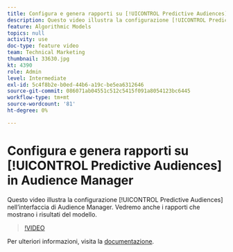 ```yaml
---
title: Configura e genera rapporti su [!UICONTROL Predictive Audiences] in Audience Manager
description: Questo video illustra la configurazione [!UICONTROL Predictive Audiences] nell’interfaccia di Audience Manager. Vedremo anche i rapporti che mostrano i risultati del modello.
feature: Algorithmic Models
topics: null
activity: use
doc-type: feature video
team: Technical Marketing
thumbnail: 33630.jpg
kt: 4390
role: Admin
level: Intermediate
exl-id: 5c4f8b2e-b0ed-44b6-a19c-be5ea6312646
source-git-commit: 086071ab04551c512c5415f091a8054123bc6445
workflow-type: tm+mt
source-wordcount: '81'
ht-degree: 0%

---
```


# Configura e genera rapporti su [!UICONTROL Predictive Audiences] in Audience Manager

Questo video illustra la configurazione [!UICONTROL Predictive Audiences] nell’interfaccia di Audience Manager. Vedremo anche i rapporti che mostrano i risultati del modello.

>[!VIDEO](https://video.tv.adobe.com/v/33630/?quality=12)

Per ulteriori informazioni, visita la [documentazione](https://experienceleague.adobe.com/docs/audience-manager/user-guide/features/algorithmic-models/predictive-audiences/predictive-audiences.html).
